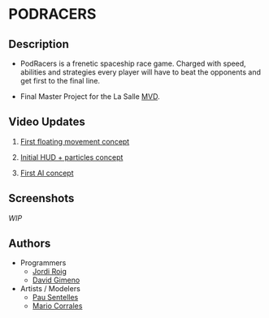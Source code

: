 # PODRACERS

## Description
* PodRacers is a frenetic spaceship race game. Charged with speed, abilities and strategies every player will have to beat the opponents and get first to the final line.

* Final Master Project for the La Salle [MVD](https://www.salleurl.edu/es/estudios/master-en-desarrollo-avanzado-de-videojuegos).

## Video Updates
1. [First floating movement concept](https://www.youtube.com/watch?v=22S-4XeMCKA&feature=youtu.be&ab_channel=jroig24)

2. [Initial HUD + particles concept](https://youtu.be/srFM--s9nmc)

3. [First AI concept](https://www.youtube.com/watch?v=7S8-gwPW1DE)

## Screenshots
*WIP*

## Authors
* Programmers
  * [Jordi Roig](https://github.com/jroig24)
  * [David Gimeno](https://github.com/daliife)
* Artists / Modelers
  * [Pau Sentelles]()
  * [Mario Corrales]()
